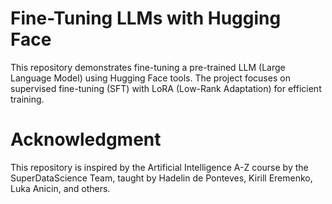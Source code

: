 # Fine-Tuning LLMs with Hugging Face
This repository demonstrates fine-tuning a pre-trained LLM (Large Language Model) using Hugging Face tools. The project focuses on supervised fine-tuning (SFT) with LoRA (Low-Rank Adaptation) for efficient training.

# Acknowledgment
This repository is inspired by the Artificial Intelligence A-Z course by the SuperDataScience Team, taught by Hadelin de Ponteves, Kirill Eremenko, Luka Anicin, and others.
